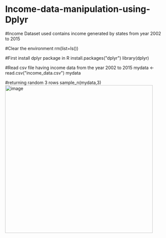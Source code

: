 # Income-data-manipulation-using-Dplyr

#Income Dataset used contains income generated by states from year 2002 to 2015


#Clear the environment
rm(list=ls())

#First install dplyr package in R
install.packages("dplyr")
library(dplyr)

#Read csv file having income data from the year 2002 to 2015
mydata <- read.csv("income_data.csv")
mydata

#returning random 3 rows
sample_n(mydata,3)
<img width="476" alt="image" src="https://user-images.githubusercontent.com/114110996/218856299-6f36fb20-5724-46f1-85fa-955d77138d28.png">



